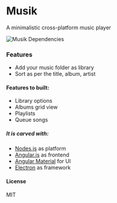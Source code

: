 # Musik
A minimalistic cross-platform music player

![Musik Dependencies](https://david-dm.org/vivekbharatha/musik.svg)

### Features
  * Add your music folder as library
  * Sort as per the title, album, artist

#### Features to built:
  * Library options
  * Albums grid view
  * Playlists
  * Queue songs

##### It is carved with:
  - [Nodes.js](https://nodejs.org) as platform
  - [Angular.js](https://angularjs.org) as frontend
  - [Angular Material](https://material.angularjs.org) for UI
  - [Electron](http://electron.atom.io) as framework

#### License
MIT